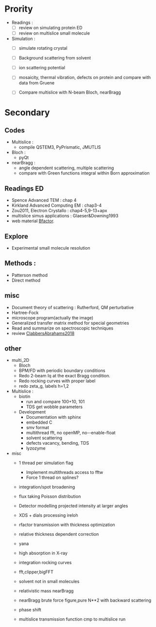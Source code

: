 # Prority
- Readings  :
    - [ ] review on simulating protein ED
    - [ ] review on multislice small molecule
- Simulation :
    - [ ] simulate rotating crystal
    - [ ] Background scattering from solvent  
    - [ ] ion scattering potential
    - [ ] mosaicity, thermal vibration, defects on protein and compare with data from Gruene
    - [ ] Compare multislice with N-beam Bloch, nearBragg


# Secondary   
## Codes
- Multislice :
    - compile QSTEM3, PyPrismatic, JMUTLIS
- Bloch :
    - pyQt
- nearBragg :
    - angle dependent scattering, multiple scattering
    - compare with Green functions integral within Born approximation

## Readings ED
- Spence Advanced TEM : chap 4
- Kirkland Advanced Computing EM : chap3-4
- Zou2011, Electron Crystallo : chap4-5,9-13+apx
- multislice simus applications : Glaeser&Downing1993
- web material [Bfactor](https://www-structmed.cimr.cam.ac.uk/course.html).

## Explore
- Experimental small molecule resolution

## Methods :
- Patterson method
- Direct method

## misc
- Document theory of scattering : Rutherford, QM perturbative
- Hartree-Fock
- microscope program(actually the image)
- Generalized transfer matrix method for special geometries
- Read and summarize on spectroscopic techniques
- review [ClabbersAbrahams2018](/articles/ClabbersAbrahams2018.pdf)

## other
- multi_2D
    - Bloch
    - BPM/FD with periodic boundary conditions
    - Redo 2-beam Iq at the exact Bragg condition.
    - Redo rocking curves with proper label
    - redo zeta_g, labels h=1,2
- Multislice :
    - biotin
        - run and compare 100+10, 101
        - TDS get wobble parameters
    - Development
        - Documentation with sphinx
        - embedded C
        - smv format
        - multithread fft, no openMP,  no--enable-float
        - solvent scattering
        - defects vacancy, bending, TDS
      - lyzozyme
- misc
  - 1 thread per simulation flag
      - Implement multithreads access to fftw
      - Force 1 thread on splines?
  - integration/spot broadening
  - flux taking Poisson distribution
  - Detector modelling projected intensity at larger angles


  - XDS + dials processing ireloh
  - rfactor transmission with thickness optimization
  - relative thickness dependent correction
  - yana
  - high absorption in X-ray
  - integration rocking curves
  - fft,clipper,bigFFT
  - solvent not in small molecules

  - relativistic mass nearBragg
  - nearBragg brute force figure,pure N**2 with backward scattering
  - phase shift
  - multislice transmission function cmp to multislice run
